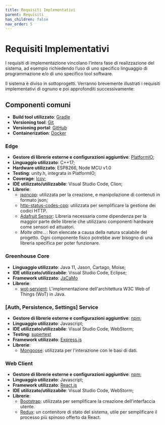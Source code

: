 ```yaml
---
title: Requisiti Implementativi
parent: Requisiti
has_children: false
nav_order: 5
---
```


# Requisiti Implementativi

I requisiti di implementazione vincolano l’intera fase di realizzazione del sistema, ad esempio richiedendo l’uso di uno specifico linguaggio di programmazione e/o di uno specifico tool software.

Il sistema è diviso in sottoprogetti. Verranno brevemente illustrati i requisiti implementativi di ognuno e poi approfonditi successivamente:

## Componenti comuni
- __Build tool utilizzato__: [Gradle](https://gradle.org/)
- __Versioning tool__: [Git](https://git-scm.com/)
- __Versioning portal__: [GitHub](https://github.com/)
- __Containerization__: [Docker](https://www.docker.com/)

### Edge
- __Gestore di librerie esterne e configurazioni aggiuntive__: [PlatformIO](https://platformio.org/);
- __Linguaggio utilizzato__: C++17;
- __Hardware utilizzato__: ESP8266, Node MCU v1.0
- __Testing__: unity.h, integrata in PlatformIO;
- __Coverage__: [lcov](https://github.com/linux-test-project/lcov);
- __IDE utilizzato/utilizzabile__: Visual Studio Code, Clion;
- __Librerie__:
  - [jsoncpp](https://github.com/open-source-parsers/jsoncpp): utilizzata per la creazione, e manipolazione di contenuti in formato json;
  - [http-status-codes-cpp](https://github.com/j-ulrich/http-status-codes-cpp): utilizzata per semplificare la gestione dei codici HTTP.
  - [Adafruit Sensor](https://github.com/adafruit/Adafruit_Sensor): Libreria necessaria come dipendenza per la maggior parte delle librerie che utilizzano componenti hardware come sensori ed attuatori.
  - _Molte altre..._: Non elencate a causa della natura scalabile del progetto. Ogni componente fisico potrebbe aver bisogno di una libreria specifica per poter funzionare.

### Greenhouse Core

- __Linguaggio utilizzato__: Java 11, Jason, Cartago, Moise;
- __IDE utilizzato/utilizzabile__: Visual Studio Code, Eclipse;
- __Framework utilizzato__: [JaCaMo](http://jacamo.sourceforge.net/)
- __Librerie__:
  - [wot-servient](https://github.com/sane-city/wot-servient): L'implementazione dell'architettura W3C Web of Things (WoT) in Java.

### [Auth, Persistence, Settings] Service
- __Gestore di librerie esterne e configurazioni aggiuntive__: [npm](https://www.npmjs.com/);
- __Linguaggio utilizzato__: Javascript;
- __IDE utilizzato/utilizzabile__: Visual Studio Code, WebStorm;
- __Testing__: [supertest](https://www.npmjs.com/package/supertest)
- __Framework utilizzato__: [Express.js](https://expressjs.com/it/)
- __Librerie__:
  - [Mongoose](https://mongoosejs.com/): utilizzata per l'interazione con le basi di dati.

### Web Client
- __Gestore di librerie esterne e configurazioni aggiuntive__: [npm](https://www.npmjs.com/);
- __Linguaggio utilizzato__: Javascript;
- __Framework utilizzato__: [React.js](https://it.reactjs.org/)
- __IDE utilizzato/utilizzabile__: Visual Studio Code, WebStorm;
- __Librerie__:
  - [Bootstrap](https://getbootstrap.com/): utilizzata per semplificare la creazione dell'interfaccia utente.
  - [Redux](https://redux.js.org/): un contenitore di stato del sistema, utile per semplificare il processo più spinoso offerto da React.
